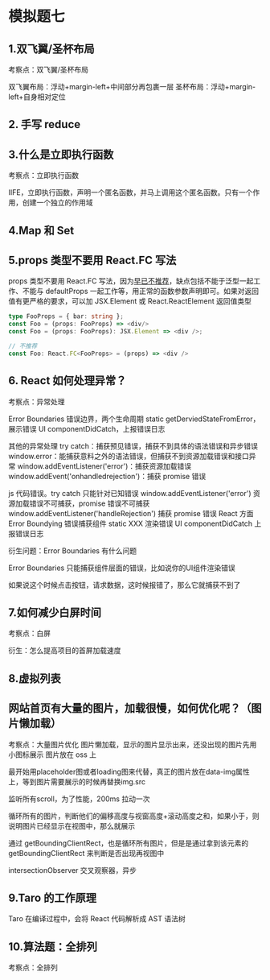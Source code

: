# 模拟题七



## 1.双飞翼/圣杯布局

考察点：双飞翼/圣杯布局

双飞翼布局：浮动+margin-left+中间部分再包裹一层
圣杯布局：浮动+margin-left+自身相对定位





## 2. 手写 reduce



## 3.什么是立即执行函数

考察点：立即执行函数

IIFE，立即执行函数，声明一个匿名函数，并马上调用这个匿名函数。只有一个作用，创建一个独立的作用域



## 4.Map 和 Set





## 5.props 类型不要用 React.FC 写法

props 类型不要用 React.FC 写法，因为[早已不推荐](https://github.com/facebook/create-react-app/pull/8177)，缺点包括不能于泛型一起工作、不能与 defaultProps 一起工作等，用正常的函数参数声明即可。如果对返回值有更严格的要求，可以加 JSX.Element 或 React.ReactElement 返回值类型

```typescript
type FooProps = { bar: string };
const Foo = (props: FooProps) => <div/>
const Foo = (props: FooProps): JSX.Element => <div />;

// 不推荐
const Foo: React.FC<FooProps> = (props) => <div />
```





## 6. React 如何处理异常？

考察点：异常处理

Error Boundaries 错误边界，两个生命周期
static getDerviedStateFromError，展示错误 UI
componentDidCatch，上报错误日志

其他的异常处理
try catch：捕获预见错误，捕获不到具体的语法错误和异步错误
window.error：能捕获意料之外的语法错误，但捕获不到资源加载错误和接口异常
window.addEventListener('error')：捕获资源加载错误
window.addEvent('onhandledrejection')：捕获 promise 错误



js 代码错误。try catch 只能针对已知错误
window.addEventListener('error') 资源加载错误不可捕获，promise 错误不可捕获
window.addEventListener('handleRejection') 捕获 promise 错误
React 方面
Error Boundying 错误捕获组件
static XXX 渲染错误 UI
componentDidCatch 上报错误日志

衍生问题：Error Boundaries 有什么问题

Error Boundaries 只能捕获组件层面的错误，比如说你的UI组件渲染错误

如果说这个时候点击按钮，请求数据，这时候报错了，那么它就捕获不到了



## 7.如何减少白屏时间

考察点：白屏

衍生：怎么提高项目的首屏加载速度



## 8.虚拟列表

## 网站首页有大量的图片，加载很慢，如何优化呢？（图片懒加载）

考察点：大量图片优化
图片懒加载，显示的图片显示出来，还没出现的图片先用小图标展示
图片放在 oss 上

最开始用placeholder图或者loading图来代替，真正的图片放在data-img属性上，等到图片需要展示的时候再替换img.src

监听所有scroll，为了性能，200ms 拉动一次

循环所有的图片，判断他们的偏移高度与视窗高度+滚动高度之和，如果小于，则说明图片已经显示在视图中，那么就展示

通过 getBoundingClientRect，也是循环所有图片，但是是通过拿到该元素的getBoundingClientRect 来判断是否出现再视图中

intersectionObserver 交叉观察器，异步



## 9.Taro 的工作原理

Taro 在编译过程中，会将 React 代码解析成 AST 语法树





## 10.算法题：全排列

考察点：全排列

